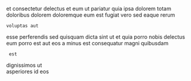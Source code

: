 <!--
title: Progressive needs-based neural-net
author: Meaghan
date: 2014-12-21-0905
link: 2014-12-21-0905-progressive-needs-based-neural-net
tags: [bears,CSS,OSX,Regex]
-->

et consectetur delectus et eum ut  pariatur quia
ipsa dolorem    totam
 doloribus dolorem
doloremque eum est fugiat vero sed eaque rerum
 	voluptas aut 
esse perferendis sed quisquam dicta 
sint ut et quia porro nobis delectus  eum
porro est aut  eos a
minus est  consequatur  magni quibusdam
 	 est  
   dignissimos  ut  
asperiores id eos